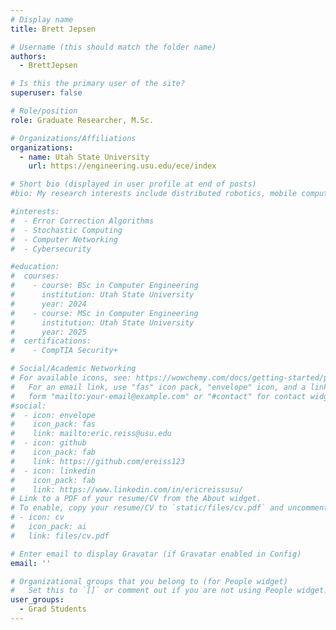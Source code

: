 ```yaml
---
# Display name
title: Brett Jepsen

# Username (this should match the folder name)
authors:
  - BrettJepsen

# Is this the primary user of the site?
superuser: false

# Role/position
role: Graduate Researcher, M.Sc.

# Organizations/Affiliations
organizations:
  - name: Utah State University
    url: https://engineering.usu.edu/ece/index

# Short bio (displayed in user profile at end of posts)
#bio: My research interests include distributed robotics, mobile computing and programmable matter.

#interests:
#  - Error Correction Algorithms
#  - Stochastic Computing
#  - Computer Networking
#  - Cybersecurity

#education:
#  courses:
#    - course: BSc in Computer Engineering
#      institution: Utah State University
#      year: 2024
#    - course: MSc in Computer Engineering
#      institution: Utah State University
#      year: 2025
#  certifications:
#    - CompTIA Security+

# Social/Academic Networking
# For available icons, see: https://wowchemy.com/docs/getting-started/page-builder/#icons
#   For an email link, use "fas" icon pack, "envelope" icon, and a link in the
#   form "mailto:your-email@example.com" or "#contact" for contact widget.
#social:
#  - icon: envelope
#    icon_pack: fas
#    link: mailto:eric.reiss@usu.edu
#  - icon: github
#    icon_pack: fab
#    link: https://github.com/ereiss123
#  - icon: linkedin
#    icon_pack: fab
#    link: https://www.linkedin.com/in/ericreissusu/
# Link to a PDF of your resume/CV from the About widget.
# To enable, copy your resume/CV to `static/files/cv.pdf` and uncomment the lines below.
# - icon: cv
#   icon_pack: ai
#   link: files/cv.pdf

# Enter email to display Gravatar (if Gravatar enabled in Config)
email: ''

# Organizational groups that you belong to (for People widget)
#   Set this to `[]` or comment out if you are not using People widget.
user_groups:
  - Grad Students
---
```

